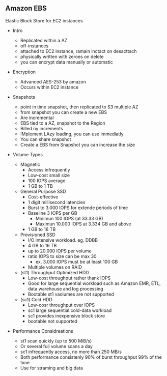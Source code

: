## Amazon EBS
Elastic Block Store for EC2 instances

* Intro
  * Replicated within a AZ
  * off-instances
  * attached to EC2 instance, ramain inctact on desacttach
  * physically written with zeroes on delete
  * you can encrypt data manually or automatic
* Encryption
  * Advanced AES-253 by amazon
  * Occurs within EC2 instance
* Snapshots
  * point in time snapshot, then replicated to S3 multiple AZ
  * from snapshot you can create a new EBS
  * Are incremental
  * EBS tied to a AZ, snapshot to the Region
  * Billed ny increments
  * IMplement LAzy loading, you can use immediatly
  * You can share snapshot
  * Create a EBS from Snapshot you can increase the size
* Volume Types
  * Magnetic
    * Access infrequently
	* Low-cost small size
	* 100 IOPS average
	* 1 GB to 1 TB
  * General Purpose SSD
    * Cost-effective
	* 1 digit millisecond latencies
	* Burst to 3.000 IOPS for extende periods of time
	* Baseline 3 IOPS per GB
	  * Minimun 100 IOPS (at 33.33 GB)
	  * Maximun 10.000 IOPS at 3.334 GB and above
	* 1 GB to 16 TB
  * Provisioned SSD
    * I/O intensive workload. eg. DDBB
	* 4 GB to 16 TB
	* up to 20.000 IOPS per volume
	* ratio IOPS to size can be max 30
	  - ex. 3.000 IOPS must be at least 100 GB
	* Multiple volumes on RAID
  * (st1) Throughput Optimized HDD
    * Low-cost throughput rather thank IOPS
	* Good for large sequential workload such as Amazon EMR, ETL, data warehouse and log processing
	* Bootable st1 vaolumes are not supported
  * (sc1) Cold HDD
    * Low-cosr throughput over IOPS
	* sc1 large sequential cold-data workload
	* sc1 provides inexpensive block store
	* bootable not supported

* Performance Considreations
  * st1 scan quickly (up to 500 MiB/s)
  * Or several full volume scans a day
  * sc1 infrequently access, no more than 250 MB/s
  * Both performance consistenly 90% of burst throughput 99% of the time
  * Use for straming and big data
 